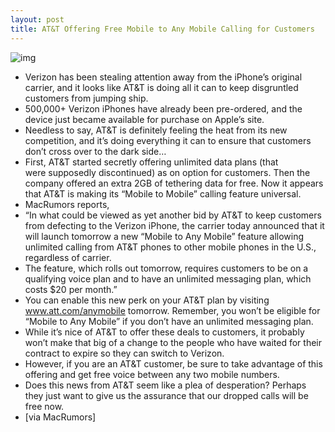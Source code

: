 ```yaml
---
layout: post
title: AT&T Offering Free Mobile to Any Mobile Calling for Customers
---
```

![img](http://media.idownloadblog.com/wp-content/uploads/2011/02/broken-ATT-e1297272110487.png)
* Verizon has been stealing attention away from the iPhone’s original carrier, and it looks like AT&T is doing all it can to keep disgruntled customers from jumping ship.
* 500,000+ Verizon iPhones have already been pre-ordered, and the device just became available for purchase on Apple’s site.
* Needless to say, AT&T is definitely feeling the heat from its new competition, and it’s doing everything it can to ensure that customers don’t cross over to the dark side…
* First, AT&T started secretly offering unlimited data plans (that were supposedly discontinued) as on option for customers. Then the company offered an extra 2GB of tethering data for free. Now it appears that AT&T is making its “Mobile to Mobile” calling feature universal.
* MacRumors reports,
* “In what could be viewed as yet another bid by AT&T to keep customers from defecting to the Verizon iPhone, the carrier today announced that it will launch tomorrow a new “Mobile to Any Mobile” feature allowing unlimited calling from AT&T phones to other mobile phones in the U.S., regardless of carrier.
* The feature, which rolls out tomorrow, requires customers to be on a qualifying voice plan and to have an unlimited messaging plan, which costs $20 per month.”
* You can enable this new perk on your AT&T plan by visiting www.att.com/anymobile tomorrow. Remember, you won’t be eligible for “Mobile to Any Mobile” if you don’t have an unlimited messaging plan.
* While it’s nice of AT&T to offer these deals to customers, it probably won’t make that big of a change to the people who have waited for their contract to expire so they can switch to Verizon.
* However, if you are an AT&T customer, be sure to take advantage of this offering and get free voice between any two mobile numbers.
* Does this news from AT&T seem like a plea of desperation? Perhaps they just want to give us the assurance that our dropped calls will be free now.
* [via MacRumors]

